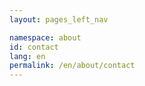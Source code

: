 ```yaml
---
layout: pages_left_nav

namespace: about
id: contact
lang: en
permalink: /en/about/contact
---
```


<!-- Content start -->

<!-- Content end -->
